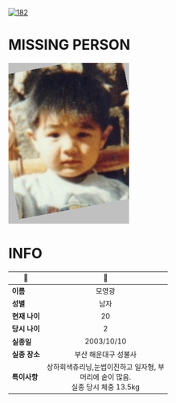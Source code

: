 [![182](https://img.shields.io/badge/%EC%8B%A4%EC%A2%85%EC%8B%A0%EA%B3%A0%EB%8A%94%20%EA%B5%AD%EB%B2%88%EC%97%86%EC%9D%B4-182-blue)](http://safe182.go.kr/index.do)

# MISSING PERSON

<img src="./missing_person.jpg">

# INFO

|🔑|💎|
|--|:--:|
|**이름**|모영광|
|**성별**|남자|
|**현재 나이**|20|
|**당시 나이**|2|
|**실종일**|2003/10/10|
|**실종 장소**|부산 해운대구 성불사|
|**특이사항**|상하회색츄리닝,눈썹이진하고 일자형,           부 </br>머리에 숱이 많음.</br>실종 당시 체중 13.5kg|
